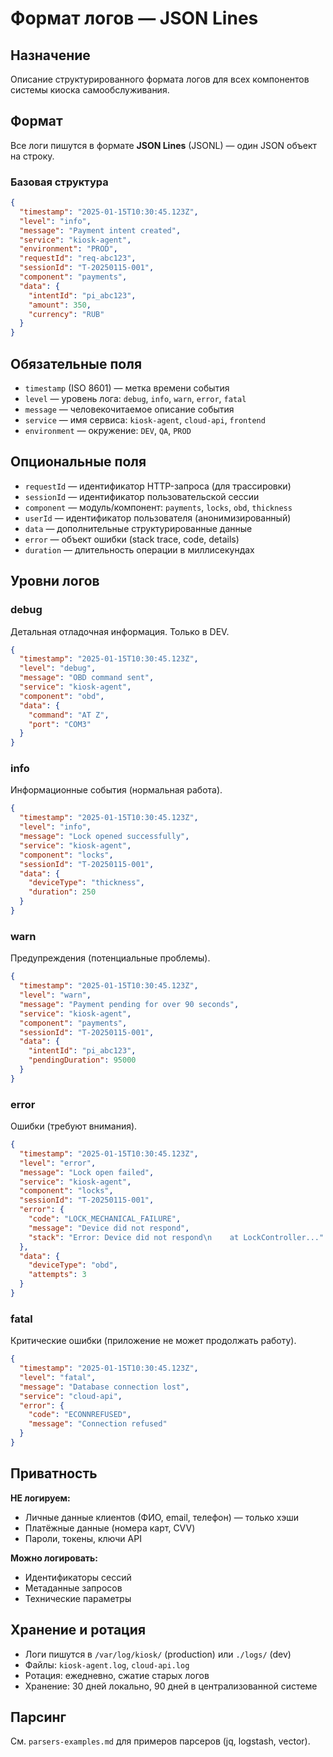 # Формат логов — JSON Lines

## Назначение

Описание структурированного формата логов для всех компонентов системы киоска самообслуживания.

## Формат

Все логи пишутся в формате **JSON Lines** (JSONL) — один JSON объект на строку.

### Базовая структура

```json
{
  "timestamp": "2025-01-15T10:30:45.123Z",
  "level": "info",
  "message": "Payment intent created",
  "service": "kiosk-agent",
  "environment": "PROD",
  "requestId": "req-abc123",
  "sessionId": "T-20250115-001",
  "component": "payments",
  "data": {
    "intentId": "pi_abc123",
    "amount": 350,
    "currency": "RUB"
  }
}
```

## Обязательные поля

- `timestamp` (ISO 8601) — метка времени события
- `level` — уровень лога: `debug`, `info`, `warn`, `error`, `fatal`
- `message` — человекочитаемое описание события
- `service` — имя сервиса: `kiosk-agent`, `cloud-api`, `frontend`
- `environment` — окружение: `DEV`, `QA`, `PROD`

## Опциональные поля

- `requestId` — идентификатор HTTP-запроса (для трассировки)
- `sessionId` — идентификатор пользовательской сессии
- `component` — модуль/компонент: `payments`, `locks`, `obd`, `thickness`
- `userId` — идентификатор пользователя (анонимизированный)
- `data` — дополнительные структурированные данные
- `error` — объект ошибки (stack trace, code, details)
- `duration` — длительность операции в миллисекундах

## Уровни логов

### debug
Детальная отладочная информация. Только в DEV.

```json
{
  "timestamp": "2025-01-15T10:30:45.123Z",
  "level": "debug",
  "message": "OBD command sent",
  "service": "kiosk-agent",
  "component": "obd",
  "data": {
    "command": "AT Z",
    "port": "COM3"
  }
}
```

### info
Информационные события (нормальная работа).

```json
{
  "timestamp": "2025-01-15T10:30:45.123Z",
  "level": "info",
  "message": "Lock opened successfully",
  "service": "kiosk-agent",
  "component": "locks",
  "sessionId": "T-20250115-001",
  "data": {
    "deviceType": "thickness",
    "duration": 250
  }
}
```

### warn
Предупреждения (потенциальные проблемы).

```json
{
  "timestamp": "2025-01-15T10:30:45.123Z",
  "level": "warn",
  "message": "Payment pending for over 90 seconds",
  "service": "kiosk-agent",
  "component": "payments",
  "sessionId": "T-20250115-001",
  "data": {
    "intentId": "pi_abc123",
    "pendingDuration": 95000
  }
}
```

### error
Ошибки (требуют внимания).

```json
{
  "timestamp": "2025-01-15T10:30:45.123Z",
  "level": "error",
  "message": "Lock open failed",
  "service": "kiosk-agent",
  "component": "locks",
  "sessionId": "T-20250115-001",
  "error": {
    "code": "LOCK_MECHANICAL_FAILURE",
    "message": "Device did not respond",
    "stack": "Error: Device did not respond\n    at LockController..."
  },
  "data": {
    "deviceType": "obd",
    "attempts": 3
  }
}
```

### fatal
Критические ошибки (приложение не может продолжать работу).

```json
{
  "timestamp": "2025-01-15T10:30:45.123Z",
  "level": "fatal",
  "message": "Database connection lost",
  "service": "cloud-api",
  "error": {
    "code": "ECONNREFUSED",
    "message": "Connection refused"
  }
}
```

## Приватность

**НЕ логируем:**
- Личные данные клиентов (ФИО, email, телефон) — только хэши
- Платёжные данные (номера карт, CVV)
- Пароли, токены, ключи API

**Можно логировать:**
- Идентификаторы сессий
- Метаданные запросов
- Технические параметры

## Хранение и ротация

- Логи пишутся в `/var/log/kiosk/` (production) или `./logs/` (dev)
- Файлы: `kiosk-agent.log`, `cloud-api.log`
- Ротация: ежедневно, сжатие старых логов
- Хранение: 30 дней локально, 90 дней в централизованной системе

## Парсинг

См. `parsers-examples.md` для примеров парсеров (jq, logstash, vector).
